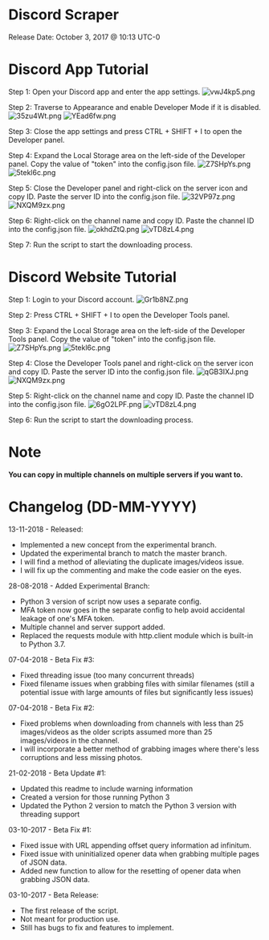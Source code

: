 # Discord Scraper

Release Date: October 3, 2017 @ 10:13 UTC-0

# Discord App Tutorial

Step 1:
Open your Discord app and enter the app settings.
![vwJ4kp5.png](https://i.imgur.com/vwJ4kp5.png "Step 1")

Step 2:
Traverse to Appearance and enable Developer Mode if it is disabled.
![35zu4Wt.png](https://i.imgur.com/35zu4Wt.png "Step 2a")
![YEad6fw.png](https://i.imgur.com/YEad6fw.png "Step 2b")

Step 3:
Close the app settings and press CTRL + SHIFT + I to open the Developer panel.

Step 4:
Expand the Local Storage area on the left-side of the Developer panel.
Copy the value of "token" into the config.json file.
![Z7SHpYs.png](https://i.imgur.com/Z7SHpYs.png "Step 4a")
![5tekl6c.png](https://i.imgur.com/5tekl6c.png "Step 4b")

Step 5:
Close the Developer panel and right-click on the server icon and copy ID.
Paste the server ID into the config.json file.
![32VP97z.png](https://i.imgur.com/32VP97z.png "Step 5a")
![NXQM9zx.png](https://i.imgur.com/NXQM9zx.png "Step 5b")

Step 6:
Right-click on the channel name and copy ID.
Paste the channel ID into the config.json file.
![okhdZtQ.png](https://i.imgur.com/okhdZtQ.png "Step 6a")
![vTD8zL4.png](https://i.imgur.com/vTD8zL4.png "Step 6b")

Step 7:
Run the script to start the downloading process.

# Discord Website Tutorial

Step 1:
Login to your Discord account.
![Gr1b8NZ.png](https://i.imgur.com/Gr1b8NZ.png "Step 1")

Step 2:
Press CTRL + SHIFT + I to open the Developer Tools panel.

Step 3:
Expand the Local Storage area on the left-side of the Developer Tools panel.
Copy the value of "token" into the config.json file.
![Z7SHpYs.png](https://i.imgur.com/Z7SHpYs.png "Step 3a")
![5tekl6c.png](https://i.imgur.com/5tekl6c.png "Step 3b")

Step 4:
Close the Developer Tools panel and right-click on the server icon and copy ID.
Paste the server ID into the config.json file.
![qGB3IXJ.png](https://i.imgur.com/qGB3IXJ.png "Step 4a")
![NXQM9zx.png](https://i.imgur.com/NXQM9zx.png "Step 4b")

Step 5:
Right-click on the channel name and copy ID.
Paste the channel ID into the config.json file.
![6gO2LPF.png](https://i.imgur.com/6gO2LPF.png "Step 5a")
![vTD8zL4.png](https://i.imgur.com/vTD8zL4.png "Step 5b")

Step 6:
Run the script to start the downloading process.

# Note
**You can copy in multiple channels on multiple servers if you want to.**

# Changelog (DD-MM-YYYY)

13-11-2018 - Released:
* Implemented a new concept from the experimental branch.
* Updated the experimental branch to match the master branch.
* I will find a method of alleviating the duplicate images/videos issue.
* I will fix up the commenting and make the code easier on the eyes.

28-08-2018 - Added Experimental Branch:
* Python 3 version of script now uses a separate config.
* MFA token now goes in the separate config to help avoid accidental leakage of one's MFA token.
* Multiple channel and server support added.
* Replaced the requests module with http.client module which is built-in to Python 3.7.

07-04-2018 - Beta Fix #3:
* Fixed threading issue (too many concurrent threads)
* Fixed filename issues when grabbing files with similar filenames (still a potential issue with large amounts of files but significantly less issues)

07-04-2018 - Beta Fix #2:
* Fixed problems when downloading from channels with less than 25 images/videos as the older scripts assumed more than 25 images/videos in the channel.
* I will incorporate a better method of grabbing images where there's less corruptions and less missing photos.

21-02-2018 - Beta Update #1:
* Updated this readme to include warning information
* Created a version for those running Python 3
* Updated the Python 2 version to match the Python 3 version with threading support

03-10-2017 - Beta Fix #1:
* Fixed issue with URL appending offset query information ad infinitum.
* Fixed issue with uninitialized opener data when grabbing multiple pages of JSON data.
* Added new function to allow for the resetting of opener data when grabbing JSON data.

03-10-2017 - Beta Release:
* The first release of the script.
* Not meant for production use.
* Still has bugs to fix and features to implement.